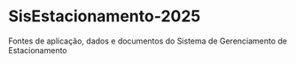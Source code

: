# SisEstacionamento-2025
Fontes de aplicação, dados e documentos do Sistema de Gerenciamento de Estacionamento
